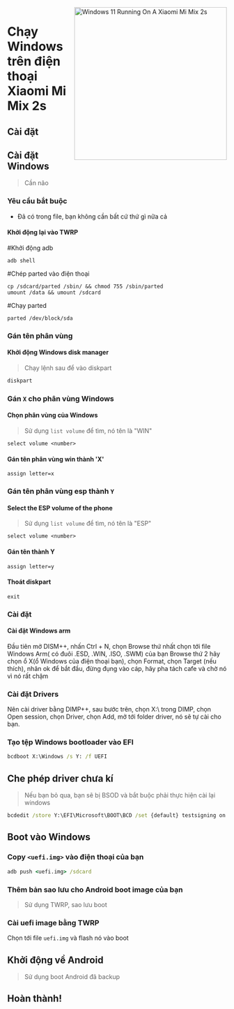 <img align="right" src="https://github.com/PhucHauDeveloper/Port-Windows-11-Xiaomi-Mi-Mix-2s/blob/b71fde07677d753897aa44eaec1914f54c57cede/guide/png/Xiaomi%20Mi%20Mix%202s%20Windows.png?raw=true" width="350" alt="Windows 11 Running On A Xiaomi Mi Mix 2s">

# Chạy Windows trên điện thoại Xiaomi Mi Mix 2s

## Cài đặt

## Cài đặt Windows
> Cần não

### Yêu cầu bắt buộc

- Đã có trong file, bạn không cần bất cứ thứ gì nữa cả




#### Khởi động lại vào TWRP
#Khởi động adb
```
adb shell
```
#Chép parted vào điện thoại
```
cp /sdcard/parted /sbin/ && chmod 755 /sbin/parted
umount /data && umount /sdcard
```
#Chạy parted
```
parted /dev/block/sda
```

### Gán tên phân vùng
  

#### Khởi động Windows disk manager

> Chạy lệnh sau để vào diskpart

```cmd
diskpart
```


### Gán `X` cho phân vùng Windows

#### Chọn phân vùng của Windows
> Sử dụng `list volume` để tìm, nó tên là "WIN"

```diskpart
select volume <number>
```

#### Gán tên phân vùng win thành 'X'
```diskpart
assign letter=x
```

### Gán tên phân vùng esp thành `Y`

#### Select the ESP volume of the phone
> Sử dụng `list volume` để tìm, nó tên là "ESP"

```diskpart
select volume <number>
```

#### Gán tên thành Y

```diskpart
assign letter=y
```

#### Thoát diskpart
```diskpart
exit
```

  
  

### Cài đặt

#### Cài đặt Windows arm
Đầu tiên mở DISM++, nhấn Ctrl + N, chọn Browse thứ nhất chọn tới file Windows Arm( có đuôi .ESD, .WIN, .ISO, .SWM) của bạn
Browse thứ 2 hãy chọn ổ X(ổ Windows của điện thoại bạn), chọn Format, chọn Target (nếu thích), nhân ok để bắt đầu, đừng đụng vào cáp, hãy pha tách cafe và chờ nó vì nó rất chậm

### Cài đặt Drivers
Nên cài driver bằng DIMP++, sau bước trên, chọn X:\ trong DIMP, chọn Open session, chọn Driver, chọn Add, mở tới folder driver, nó sẽ tự cài cho bạn.

### Tạo tệp Windows bootloader vào EFI

```cmd
bcdboot X:\Windows /s Y: /f UEFI
```

## Che phép driver chưa kí

> Nếu bạn bỏ qua, bạn sẽ bị BSOD và bắt buộc phải thực hiện cài lại windows

```cmd
bcdedit /store Y:\EFI\Microsoft\BOOT\BCD /set {default} testsigning on
```

## Boot vào Windows

### Copy `<uefi.img>` vào điện thoại của bạn

```cmd
adb push <uefi.img> /sdcard
```

### Thêm bản sao lưu cho Android boot image của bạn
> Sử dụng TWRP, sao lưu boot

### Cài uefi image bằng TWRP
Chọn tới file `uefi.img` và flash nó vào boot

## Khởi động về Android
> Sử dụng boot Android đã backup

## Hoàn thành!

